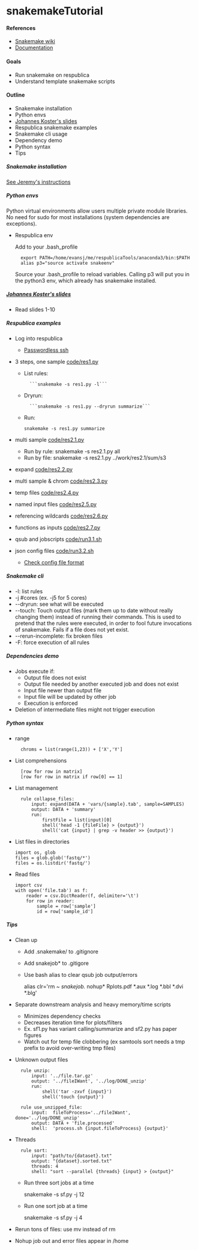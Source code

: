 # snakemakeTutorial

#### References
* [Snakemake wiki](https://bitbucket.org/snakemake/snakemake/wiki/Home)
* [Documentation](https://bitbucket.org/snakemake/snakemake/wiki/Documentation)

#### Goals
* Run snakemake on respublica
* Understand template snakemake scripts

#### Outline
* Snakemake installation
* Python envs
* [Johannes Koster's slides](http://slides.com/johanneskoester/deck-1#/1)
* Respublica snakemake examples
* Snakemake cli usage
* Dependency demo
* Python syntax
* Tips

##### Snakemake installation
[See Jeremy's instructions](https://github.research.chop.edu/leipzigj/fastq_to_gvcf_for_noor_dawany)

##### Python envs
Python virtual environments allow users multiple private module libraries. No need for sudo for most installations (system dependencies are exceptions).
* Respublica env

    Add to your .bash_profile

        export PATH=/home/evansj/me/respublicaTools/anaconda3/bin:$PATH
        alias p3="source activate snakeenv"
        
    Source your .bash_profile to reload variables. Calling p3 will put you in the python3 env, which already has snakemake installed.

##### [Johannes Koster's slides](http://slides.com/johanneskoester/deck-1#/1)
* Read slides 1-10

##### Respublica examples
* Log into respublica
    * [Passwordless ssh](http://www.thegeekstuff.com/2008/11/3-steps-to-perform-ssh-login-without-password-using-ssh-keygen-ssh-copy-id/)
* 3 steps, one sample [code/res1.py](code/res1.py)
    * List rules:
    
            ```snakemake -s res1.py -l```
    * Dryrun:
    
            ```snakemake -s res1.py --dryrun summarize```
    * Run:
            
        ```snakemake -s res1.py summarize```

* multi sample [code/res2.1.py](code/res2.1.py)
    * Run by rule: snakemake -s res2.1.py all
    * Run by file: snakemake -s res2.1.py ../work/res2.1/sum/s3
* expand [code/res2.2.py](code/res2.2.py)
* multi sample & chrom [code/res2.3.py](code/res2.3.py)
* temp files [code/res2.4.py](code/res2.4.py)
* named input files [code/res2.5.py](code/res2.5.py)
* referencing wildcards [code/res2.6.py](code/res2.6.py)
* functions as inputs [code/res2.7.py](code/res2.7.py)
* qsub and jobscripts [code/run3.1.sh](code/run3.1.sh)
* json config files [code/run3.2.sh](code/run3.2.sh)
    * [Check config file format](http://jsonlint.com/)

##### Snakemake cli
* -l: list rules
* -j #cores (ex. -j5 for 5 cores)
* --dryrun: see what will be executed
* --touch: Touch output files (mark them up to date without really changing them) instead of running their commands. This is used to pretend that the rules were executed, in order to fool future invocations of snakemake. Fails if a file does not yet exist.
* --rerun-incomplete: fix broken files
* -F: force execution of all rules

##### Dependencies demo
* Jobs execute if:
    * Output file does not exist
    * Output file needed by another executed job and does not exist
    * Input file newer than output file
    * Input file will be updated by other job
    * Execution is enforced
* Deletion of intermediate files might not trigger execution

##### Python syntax
* range

        chroms = list(range(1,23)) + ['X','Y']

* List comprehensions

        [row for row in matrix]
        [row for row in matrix if row[0] == 1]
    
* List management
 
        rule collapse_files:
            input: expand(DATA + 'vars/{sample}.tab', sample=SAMPLES)
            output: DATA + 'summary'
            run:
                firstFile = list(input)[0]
                shell('head -1 {fileFile} > {output}')
                shell('cat {input} | grep -v header >> {output}')

* List files in directories
    ```` 
    import os, glob
    files = glob.glob('fastq/*')
    files = os.listdir('fastq/')
    ````
* Read files

    ```
    import csv
    with open('file.tab') as f:
        reader = csv.DictReader(f, delimiter='\t')
        for row in reader:
            sample = row['sample']
            id = row['sample_id']
    ```

##### Tips
* Clean up
    * Add .snakemake/ to .gitignore
    * Add snakejob* to .gitigore
    * Use bash alias to clear qsub job output/errors
     
         alias clr='rm *~ snakejob.* nohup* Rplots.pdf *.aux *.log *.bbl *.dvi *.blg'

* Separate downstream analysis and heavy memory/time scripts
    * Minimizes dependency checks
    * Decreases iteration time for plots/filters
    * Ex. sf1.py has variant calling/summarize and sf2.py has paper figures
    * Watch out for temp file clobbering (ex samtools sort needs a tmp prefix to avoid over-writing tmp files)
* Unknown output files

        rule unzip:
            input: '../file.tar.gz'
            output: '../fileIWant', '../log/DONE_unzip'
            run:
            	shell('tar -zxvf {input}')
            	shell('touch {output}')

        rule use_unzipped_file:
            input:  fileToProcess='../fileIWant', done='../log/DONE_unzip'
            output: DATA + 'file.processed'
            shell:  'process.sh {input.fileToProcess} {output}'

* Threads

        rule sort:
            input: "path/to/{dataset}.txt"
            output: "{dataset}.sorted.txt"
            threads: 4
            shell: "sort --parallel {threads} {input} > {output}"

    * Run three sort jobs at a time
    
        snakemake -s sf.py -j 12

    * Run one sort job at a time

        snakemake -s sf.py -j 4
	
* Rerun tons of files: use mv instead of rm
* Nohup job out and error files appear in /home
